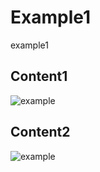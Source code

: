 # Example1

example1

## Content1

![example](https://github.com/hiromaily/documents/raw/main/images/example1-1.jpeg "example1")

## Content2

![example](https://github.com/hiromaily/documents/raw/main/images/example1-2.png "example1")
